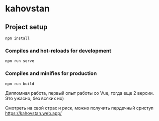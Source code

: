 # kahovstan

## Project setup
```
npm install
```

### Compiles and hot-reloads for development
```
npm run serve
```

### Compiles and minifies for production
```
npm run build
```

Дипломная работа, первый опыт работы со Vue, тогда еще 2 версии.
Это ужасно, без всяких но)

Смотреть на свой страх и риск, можно получить пердечный сриступ
https://kahovstan.web.app/


